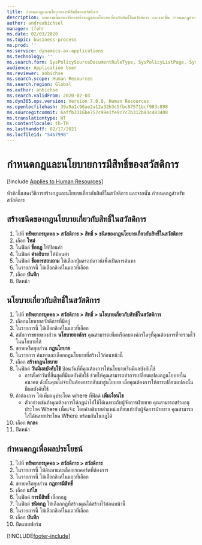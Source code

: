 ```yaml
---
title: กำหนดกฎและนโยบายการมีสิทธิ์ของสวัสดิการ
description: บทความนี้แสดงวิธีการสร้างกฎและนโยบายเกี่ยวกับสิทธิ์ในสวัสดิการ และจากนั้น กำหนดกฎสำหรับสวัสดิการ
author: andreabichsel
manager: tfehr
ms.date: 02/03/2020
ms.topic: business-process
ms.prod: ''
ms.service: dynamics-ax-applications
ms.technology: ''
ms.search.form: SysPolicySourceDocumentRuleType, SysPolicyListPage, SysPolicy, HcmBenefitEligibilityPolicy, HcmBenefit, BenefitWorkspace, HcmBenefitSummaryPart
audience: Application User
ms.reviewer: anbichse
ms.search.scope: Human Resources
ms.search.region: Global
ms.author: anbichse
ms.search.validFrom: 2020-02-03
ms.dyn365.ops.version: Version 7.0.0, Human Resources
ms.openlocfilehash: 39a9a1c96ae2a12a32b3c5fbc67571bcf983c898
ms.sourcegitcommit: 6affb3316be757c99e1fe9c7c7b312b93c483408
ms.translationtype: HT
ms.contentlocale: th-TH
ms.lasthandoff: 02/17/2021
ms.locfileid: "5467998"
---
```

# <a name="define-benefit-eligibility-rules-and-policies"></a>กำหนดกฎและนโยบายการมีสิทธิ์ของสวัสดิการ

[!include [Applies to Human Resources](../includes/applies-to-hr.md)]

หัวข้อนี้แสดงวิธีการสร้างกฎและนโยบายเกี่ยวกับสิทธิ์ในสวัสดิการ และจากนั้น กำหนดกฎสำหรับสวัสดิการ  

## <a name="create-benefit-eligibility-policy-rule-type"></a>สร้างชนิดของกฎนโยบายเกี่ยวกับสิทธิ์ในสวัสดิการ

1. ไปที่ **ทรัพยากรบุคคล > สวัสดิการ > สิทธิ์ > ชนิดของกฎนโยบายเกี่ยวกับสิทธิ์ในสวัสดิการ**
2. เลือก **ใหม่**
3. ในฟิลด์ **ชื่อกฏ** ให้ป้อนค่า
4. ในฟิลด์ **คำอธิบาย** ให้ป้อนค่า
5. ในฟิลด์ **ชื่อการสอบถาม** ให้เลือกปุ่มดรอปดาวน์เพื่อเปิดการค้นหา
6. ในรายการนี้ ให้เลือกลิงค์ในแถวที่เลือก
7. เลือก **บันทึก**
8. ปิดหน้า

## <a name="benefit-eligibility-policy"></a>นโยบายเกี่ยวกับสิทธิ์ในสวัสดิการ

1. ไปที่ **ทรัพยากรบุคคล > สวัสดิการ > สิทธิ์ > นโยบายเกี่ยวกับสิทธิ์ในสวัสดิการ**
2. เลือกนโยบายสวัสดิการที่มีอยู่
3. ในรายการนี้ ให้เลือกลิงค์ในแถวที่เลือก
4. สลับการขยายของส่วน **นโยบายองค์กร** คุณสามารถเพิ่มหรือลบองค์กรใดๆที่คุณต้องการที่จะรวมไว้ในนโยบายได้
5. ขยายหรือยุบส่วน **กฎนโยบาย**
6. ในรายการ ค้นหาและเลือกกฎนโยบายที่สร้างไว้ก่อนหน้านี้
7. เลือก **สร้างกฎนโยบาย**
8. ในฟิลด์ **วันมีผลบังคับใช้** ป้อนวันที่ที่คุณต้องการให้นโยบายเริ่มมีผลบังคับใช้
    * การตั้งค่าวันที่สิ้นสุดที่มีผลบังคับใช้ ช่วยให้คุณสามารถทำการเปลี่ยนแปลงกฎนโยบายในอนาคต ดังนั้นคุณไม่จำเป็นต้องการกลับมาสู่นโยบาย เมื่อคุณต้องการให้การเปลี่ยนแปลงนั้นมีผลบังคับใช้  
9. ถ้าต้องการ ให้เพิ่มอนุประโยค where ที่ฟิลด์ **เพิ่มเงื่อนไข**
    * ตัวอย่างเช่นถ้าคุณต้องการให้กฎนำไปใช้ได้เฉพาะกับผู้จัดการฝ่ายขาย คุณสามารถสร้างอนุประโยค Where เพื่อแจ้ง: โดยคำอธิบายตำแหน่งเทียบเท่ากับผู้จัดการฝ่ายขาย คุณสามารถใส่ได้หลายประโยค Where พร้อมกันในกฎได้  
10. เลือก **ตกลง**
11. ปิดหน้า

## <a name="assign-rule-to-benefit"></a>กำหนดกฎเพื่อผลประโยชน์

1. ไปที่ **ทรัพยากรบุคคล > สวัสดิการ > สวัสดิการ**
2. ในรายการนี้ ให้ค้นหาและเลือกเรกคอร์ดที่ต้องการ
3. ในรายการนี้ ให้เลือกลิงค์ในแถวที่เลือก
4. ขยายหรือยุบส่วน **กฎการมีสิทธิ์**
5. เลือก **แก้ไข**
6. ในฟิลด์ **การมีสิทธิ์** เลือกกฎ
7. ในฟิลด์ **ชนิดกฎ** ให้เลือกกฎที่สร้างคุณได้สร้างไว้ก่อนหน้านี้
9. ในรายการนี้ ให้เลือกลิงค์ในแถวที่เลือก
10. เลือก **บันทึก**
11. ปิดแบบฟอร์ม



[!INCLUDE[footer-include](../includes/footer-banner.md)]